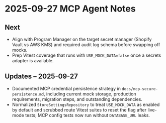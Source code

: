 # 2025-09-27 MCP Agent Notes

## Next
- Align with Program Manager on the target secret manager (Shopify Vault vs AWS KMS) and required audit log schema before swapping off mocks.
- Prep Vitest coverage that runs with `USE_MOCK_DATA=false` once a secrets adapter is available.

## Updates – 2025-09-27
- Documented MCP credential persistence strategy in `docs/mcp-secure-persistence.md`, including current mock storage, production requirements, migration steps, and outstanding dependencies.
- Normalized `StoreSettingsRepository` to treat `USE_MOCK_DATA` as enabled by default and scrubbed route Vitest suites to reset the flag after live-mode tests; MCP config tests now run without `DATABASE_URL` leaks.
